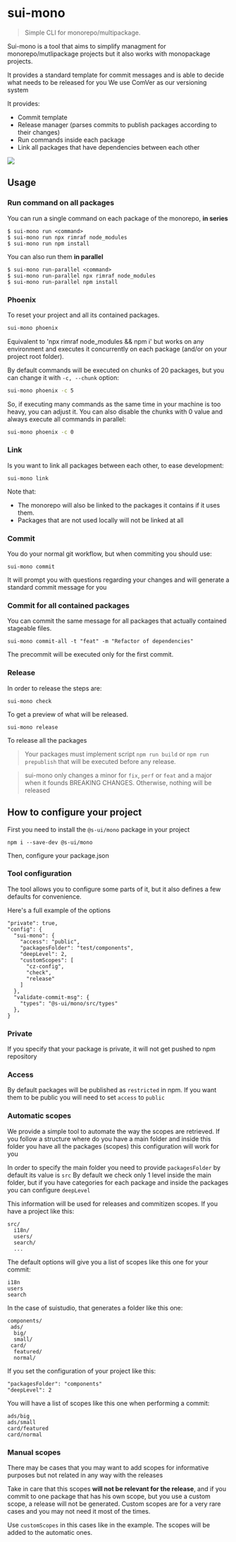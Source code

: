 # sui-mono
> Simple CLI for monorepo/multipackage.

Sui-mono is a tool that aims to simplify managment for monorepo/mutlipackage projects but it also works with monopackage projects.

It provides a standard template for commit messages and is able to decide what needs to be released for you
We use ComVer as our versioning system

It provides:
* Commit template
* Release manager (parses commits to publish packages according to their changes)
* Run commands inside each package
* Link all packages that have dependencies between each other

![](./assets/sui-mono-demo.gif)

## Usage

### Run command on all packages

You can run a single command on each package of the monorepo, **in series**

```
$ sui-mono run <command>
$ sui-mono run npx rimraf node_modules
$ sui-mono run npm install
```

You can also run them **in parallel**

```
$ sui-mono run-parallel <command>
$ sui-mono run-parallel npx rimraf node_modules
$ sui-mono run-parallel npm install
```

### Phoenix

To reset your project and all its contained packages.

```sh
sui-mono phoenix
```

Equivalent to 'npx rimraf node_modules && npm i' but works on any environment and
executes it concurrently on each package (and/or on your project root folder).

By default commands will be executed on chunks of 20 packages, but you can change it with `-c, --chunk` option:

```sh
sui-mono phoenix -c 5
```

So, if executing many commands as the same time in your machine is too heavy, you can adjust it.
You can also disable the chunks with 0 value and always execute all commands in parallel:

```sh
sui-mono phoenix -c 0
```


### Link

Is you want to link all packages between each other, to ease development:

```
sui-mono link
```

Note that:
* The monorepo will also be linked to the packages it contains if it uses them.
* Packages that are not used locally will not be linked at all



### Commit

You do your normal git workflow, but when commiting you should use:

```
sui-mono commit
```

It will prompt you with questions regarding your changes and will generate a standard commit message for you

### Commit for all contained packages

You can commit the same message for all packages that actually contained stageable
files.

```
sui-mono commit-all -t "feat" -m "Refactor of dependencies"
```

The precommit will be executed only for the first commit.

### Release

In order to release the steps are:

```
sui-mono check
```

To get a preview of what will be released.

```
sui-mono release
```

To release all the packages

> Your packages must implement script `npm run build` or `npm run prepublish` that will be executed before any release.

> sui-mono only changes a minor for `fix`, `perf` or `feat` and a major when it founds BREAKING CHANGES. Otherwise, nothing will be released

## How to configure your project

First you need to install the `@s-ui/mono` package in your project

```
npm i --save-dev @s-ui/mono
```

Then, configure your package.json

### Tool configuration

The tool allows you to configure some parts of it, but it also defines a few defaults for convenience.

Here's a full example of the options

```
"private": true,
"config": {
  "sui-mono": {
    "access": "public",
    "packagesFolder": "test/components",
    "deepLevel": 2,
    "customScopes": [
      "cz-config",
      "check",
      "release"
    ]
  },
  "validate-commit-msg": {
    "types": "@s-ui/mono/src/types"
  },
}
```

### Private

If you specify that your package is private, it will not get pushed to npm repository

### Access

By default packages will be published as `restricted` in npm. If you want them to be public you will need to set `access` to `public`

### Automatic scopes

We provide a simple tool to automate the way the scopes are retrieved.
If you follow a structure where do you have a main folder and inside this folder you have all the packages (scopes) this configuration will work for you

In order to specify the main folder you need to provide `packagesFolder` by default its value is `src`
By default we check only 1 level inside the main folder, but if you have categories for each package and inside the packages you can configure `deepLevel`


This information will be used for releases and commitizen scopes. If you have a project like this:

```
src/
  i18n/
  users/
  search/
  ...
```

The default options will give you a list of scopes like this one for your commit:

```
i18n
users
search
```

In the case of suistudio, that generates a folder like this one:

```
components/
 ads/
  big/
  small/
 card/
  featured/
  normal/
```

If you set the configuration of your project like this:
```
"packagesFolder": "components"
"deepLevel": 2
```

You will have a list of scopes like this one when performing a commit:

```
ads/big
ads/small
card/featured
card/normal
```

### Manual scopes

There may be cases that you may want to add scopes for informative purposes but not related in any way with the releases

Take in care that this scopes **will not be relevant for the release**, and if you commit to one package that has his own scope, but you use a custom scope, a release will not be generated.
Custom scopes are for a very rare cases and you may not need it most of the times.

Use `customScopes` in this cases like in the example. The scopes will be added to the automatic ones.
